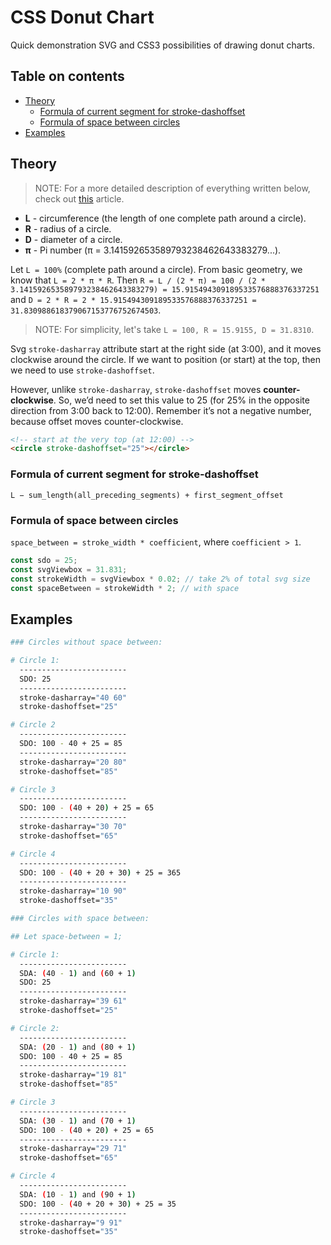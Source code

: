 # CSS Donut Chart

Quick demonstration SVG and CSS3 possibilities of drawing donut charts.

## Table on contents

- [Theory](#theory)
  - [Formula of current segment for stroke-dashoffset](#formula-of-current-segment-for-stroke-dashoffset)
  - [Formula of space between circles](#formula-of-space-between-circles)
- [Examples](#examples)

## Theory

> NOTE: For a more detailed description of everything written below, check out [this][article] article.

- **L** - circumference (the length of one complete path around a circle).
- **R** - radius of a circle.
- **D** - diameter of a circle.
- **π** - Pi number (π = 3.141592653589793238462643383279...).

Let `L = 100%` (complete path around a circle). From basic geometry, we know that `L = 2 * π * R`. Then `R = L / (2 * π) = 100 / (2 * 3.141592653589793238462643383279) = 15.915494309189533576888376337251` and `D = 2 * R = 2 * 15.915494309189533576888376337251 = 31.830988618379067153776752674503`.

> NOTE: For simplicity, let's take `L = 100, R = 15.9155, D = 31.8310`.

Svg `stroke-dasharray` attribute start at the right side (at 3:00), and it moves clockwise around the circle. If we want to position (or start) at the top, then we need to use `stroke-dashoffset`.

However, unlike `stroke-dasharray`, `stroke-dashoffset` moves **counter-clockwise**. So, we’d need to set this value to 25 (for 25% in the opposite direction from 3:00 back to 12:00). Remember it’s not a negative number, because offset moves counter-clockwise.

```html
<!-- start at the very top (at 12:00) -->
<circle stroke-dashoffset="25"></circle>
```

### Formula of current segment for stroke-dashoffset

`L − sum_length(all_preceding_segments) + first_segment_offset`

### Formula of space between circles

`space_between = stroke_width * coefficient`, where `coefficient > 1`.

```js
const sdo = 25;
const svgViewbox = 31.831;
const strokeWidth = svgViewbox * 0.02; // take 2% of total svg size
const spaceBetween = strokeWidth * 2; // with space
```

## Examples

```bash
### Circles without space between:

# Circle 1:
  ------------------------
  SDO: 25
  ------------------------
  stroke-dasharray="40 60"
  stroke-dashoffset="25"

# Circle 2
  ------------------------
  SDO: 100 - 40 + 25 = 85
  ------------------------
  stroke-dasharray="20 80"
  stroke-dashoffset="85"

# Circle 3
  ------------------------
  SDO: 100 - (40 + 20) + 25 = 65
  ------------------------
  stroke-dasharray="30 70"
  stroke-dashoffset="65"

# Circle 4
  ------------------------
  SDO: 100 - (40 + 20 + 30) + 25 = 365
  ------------------------
  stroke-dasharray="10 90"
  stroke-dashoffset="35"
```

```bash
### Circles with space between:

## Let space-between = 1;

# Circle 1:
  ------------------------
  SDA: (40 - 1) and (60 + 1)
  SDO: 25
  ------------------------
  stroke-dasharray="39 61"
  stroke-dashoffset="25"

# Circle 2:
  ------------------------
  SDA: (20 - 1) and (80 + 1)
  SDO: 100 - 40 + 25 = 85
  ------------------------
  stroke-dasharray="19 81"
  stroke-dashoffset="85"

# Circle 3
  ------------------------
  SDA: (30 - 1) and (70 + 1)
  SDO: 100 - (40 + 20) + 25 = 65
  ------------------------
  stroke-dasharray="29 71"
  stroke-dashoffset="65"

# Circle 4
  ------------------------
  SDA: (10 - 1) and (90 + 1)
  SDO: 100 - (40 + 20 + 30) + 25 = 35
  ------------------------
  stroke-dasharray="9 91"
  stroke-dashoffset="35"

```

[article]: https://heyoka.medium.com/scratch-made-svg-donut-pie-charts-in-html5-2c587e935d72
